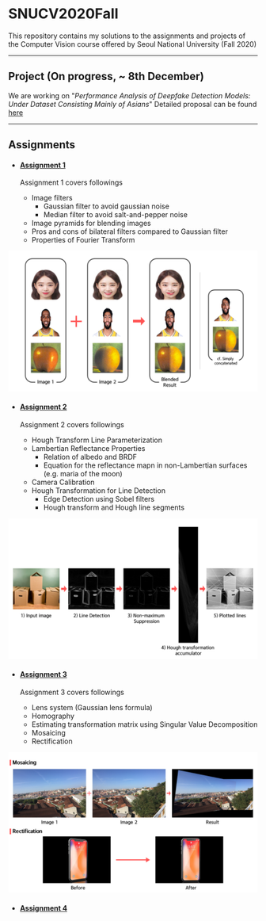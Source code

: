 # SNUCV2020Fall

This repository contains my solutions to the assignments and projects of the Computer Vision course offered by Seoul National University (Fall 2020)


---

## Project (On progress, ~ 8th December)


We are working on "*Performance Analysis of Deepfake Detection Models: Under Dataset Consisting Mainly of Asians*"
Detailed proposal can be found [here](https://github.com/swc0620/SNUCV2020Fall/blob/master/Project/Proposal.pdf)



---

## Assignments


* #### [Assignment 1](https://github.com/swc0620/SNUCV2020Fall/blob/master/HW1/hw1.pdf)

    Assignment 1 covers followings

    * Image filters
        * Gaussian filter to avoid gaussian noise
        * Median filter to avoid salt-and-pepper noise
    * Image pyramids for blending images
    * Pros and cons of bilateral filters compared to Gaussian filter
    * Properties of Fourier Transform

![result](https://github.com/swc0620/SNUCV2020Fall/blob/master/HW1/results_images.png)


* #### [Assignment 2](https://github.com/swc0620/SNUCV2020Fall/blob/master/HW2/HW2.pdf)

    Assignment 2 covers followings

    * Hough Transform Line Parameterization
    * Lambertian Reflectance Properties
        * Relation of albedo and BRDF
        * Equation for the reflectance mapn in non-Lambertian surfaces (e.g. maria of the moon)
    * Camera Calibration
    * Hough Transformation for Line Detection
        * Edge Detection using Sobel filters
        * Hough transform and Hough line segments

![result](https://github.com/swc0620/SNUCV2020Fall/blob/master/HW2/results_image.png)

* #### [Assignment 3](https://github.com/swc0620/SNUCV2020Fall/blob/master/HW3/hw3.pdf)


    Assignment 3 covers followings

    * Lens system (Gaussian lens formula)
    * Homography
    * Estimating transformation matrix using Singular Value Decomposition
    * Mosaicing
    * Rectification

![result](https://github.com/swc0620/SNUCV2020Fall/blob/master/HW3/results_image.png)

* #### [Assignment 4](https://github.com/swc0620/SNUCV2020Fall/blob/master/HW4/hw4-v1_1.pdf)


